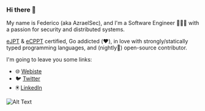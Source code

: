 ### Hi there 👋

My name is Federico (aka AzraelSec), and I'm a Software Engineer 🧑🏻‍💻 with a passion for security and distributed systems.

[eJPT](https://verified.elearnsecurity.com/certificates/e7a6a849-4771-4537-a8ce-6c0e813ce1eb) & [eCPPT](https://verified.elearnsecurity.com/certificates/fbcc5f98-a68f-4171-a40f-47d000a4d4d9) certified, Go addicted (❤️), in love with strongly/statically typed programming languages, and (nightly🦉) open-source contributor.

I'm going to leave you some links:

- 🌐 [Webiste](https://azraelsec.sh)
- 🐦 [Twitter](https://twitter.com/AzraelSec)
- 🖲️ [LinkedIn](https://www.linkedin.com/in/azraelsec/)

![Alt Text](https://media.giphy.com/media/FnGJfc18tDDHy/giphy.gif)
